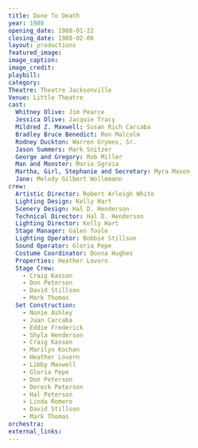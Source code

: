 ```yaml
---
title: Done To Death
year: 1988
opening_date: 1988-01-22
closing_date: 1988-02-06
layout: productions
featured_image: 
image_caption:
image_credit:
playbill: 
category: 
Theatre: Theatre Jacksonville
Venue: Little Theatre
cast:
  Whitney Olive: Jim Pearce
  Jessica Olive: Jacquie Tracy
  Mildred Z. Maxwell: Susan Rich Carcaba
  Bradley Bruce Benedict: Ron Malcolm
  Rodney Duckton: Warren Grymes, Sr.
  Jason Summers: Mark Snitzer
  George and Gregory: Rob Miller
  Man and Monster: Mario Sgroia
  Martha, Girl, Stephanie and Secretary: Myra Mason
  Jane: Melody Gilbert Wollemann
crew:
  Artistic Director: Robert Arleigh White
  Lighting Design: Kelly Hart
  Scenery Design: Hal D. Henderson
  Technical Director: Hal D. Henderson
  Lighting Director: Kelly Hart
  Stage Manager: Galen Toole
  Lighting Operator: Bobbie Stillson
  Sound Operator: Gloria Pepe
  Costume Coordinator: Donna Hughes
  Properties: Heather Lovern
  Stage Crew:
    - Craig Kassan
    - Don Peterson
    - David Stillson
    - Mark Thomas
  Set Construction:
    - Nonie Ashley
    - Juan Carcaba
    - Eddie Frederick
    - Shyla Henderson
    - Craig Kassen
    - Marilyn Kochan
    - Heather Lovern
    - Libby Maxwell
    - Gloria Pepe
    - Don Peterson
    - Dereck Peterson
    - Hal Peterson
    - Linda Romero
    - David Stillson
    - Mark Thomas
orchestra:
external_links:
---
```



